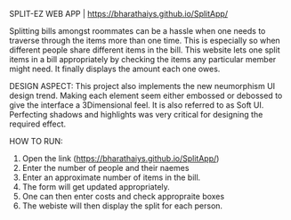 SPLIT-EZ WEB APP | https://bharathaiys.github.io/SplitApp/

  Splitting bills amongst roommates can be a hassle when one needs to traverse through the items more than one time. This is especially so when different people
  share  different items in the bill. This website lets one split items in a bill appropriately by checking the items any particular member might need. It finally 
  displays the amount each one owes. 
  
DESIGN ASPECT:
  This project also implements the new neumorphism UI design trend. Making each element seem either embossed or debossed to give the interface a 3Dimensional feel.   It is also referred to as Soft UI. Perfecting shadows and highlights was very critical for designing the required effect.
 
HOW TO RUN:
1) Open the link (https://bharathaiys.github.io/SplitApp/)
2) Enter the number of people and their naemes
3) Enter an approximate number of items in the bill.
4) The form will get updated appropriately.
5) One can then enter costs and check appropraite boxes
6) The webiste will then display the split for each person.
